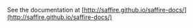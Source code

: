 See the documentation at [http://saffire.github.io/saffire-docs/](http://saffire.github.io/saffire-docs/)
